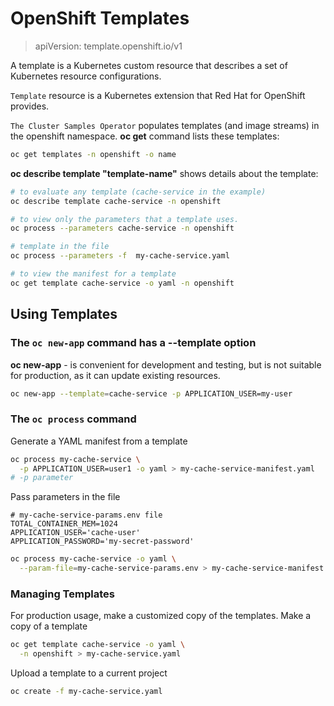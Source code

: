# OpenShift Templates
> apiVersion: template.openshift.io/v1

A template is a Kubernetes custom resource that describes a set of Kubernetes resource configurations.

`Template` resource is a Kubernetes extension that Red Hat for OpenShift provides.


`The Cluster Samples Operator` populates templates (and image streams) in the openshift namespace. **oc get** command lists these templates:

```sh
oc get templates -n openshift -o name
```

**oc describe template "template-name"** shows details about the template:

```sh
# to evaluate any template (cache-service in the example)
oc describe template cache-service -n openshift

# to view only the parameters that a template uses.
oc process --parameters cache-service -n openshift

# template in the file
oc process --parameters -f  my-cache-service.yaml

# to view the manifest for a template
oc get template cache-service -o yaml -n openshift
```

## Using Templates

### The `oc new-app` command has a --template option
**oc new-app** - is convenient for development and testing, but is not suitable for production, as it can update existing resources.

```sh
oc new-app --template=cache-service -p APPLICATION_USER=my-user
```

### The `oc process` command

Generate a YAML manifest from a template
```sh
oc process my-cache-service \
  -p APPLICATION_USER=user1 -o yaml > my-cache-service-manifest.yaml
# -p parameter
```

Pass parameters in the file
```
# my-cache-service-params.env file
TOTAL_CONTAINER_MEM=1024
APPLICATION_USER='cache-user'
APPLICATION_PASSWORD='my-secret-password'
```
```sh
oc process my-cache-service -o yaml \
  --param-file=my-cache-service-params.env > my-cache-service-manifest.yaml
```

### Managing Templates

For production usage, make a customized copy of the templates.
Make a copy of a template
```sh
oc get template cache-service -o yaml \
  -n openshift > my-cache-service.yaml
```

Upload a template to a current project
```sh
oc create -f my-cache-service.yaml
```